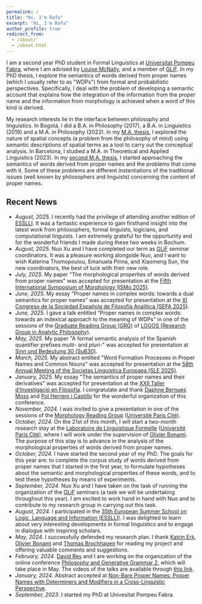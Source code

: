 ```yaml
---
permalink: /
title: "Hi, I'm Rafa"
excerpt: "Hi, I'm Rafa"
author_profile: true
redirect_from: 
  - /about/
  - /about.html
--- 
```


I am a second year PhD  student in Formal Linguistics at [Universitat Pompeu Fabra](https://www.upf.edu/web/traduccio), where I am advised by [Louise McNally](https://www.upf.edu/web/mcnally), and a member of [GLiF](https://www.upf.edu/web/glif). In my PhD thesis, I explore the semantics of words derived from proper names (which I usually refer to as "WDPs") from formal and probabilistic perspectives. Specifically, I deal with the problem of developing a semantic account that explains how the integration of the information from the proper name and the information from morphology is achieved when a word of this kind is derived. 

My research interests lie in the interface between philosophy and linguistics. In Bogotá, I did a B.A. in Philosophy (2017), a B.A. in Linguistics (2019) and a M.A. in Philosophy (2022). In my [M.A.  thesis](https://repositorio.unal.edu.co/handle/unal/81311), I explored the nature of spatial concepts (a problem from the philosophy of mind) using semantic descriptions of spatial terms as a tool to carry out the conceptual analysis. In Barcelona, I studied a M.A. in Theoretical and Applied Linguistics (2023). In my [second M.A. thesis](https://repositori.upf.edu/handle/10230/58002), I started approaching  the semantics of words derived from proper names and the problems that come with it. Some of these problems are different instantiations of the traditional issues (well known by philosophers and linguists) concerning the content of proper names. 

Recent News
------

- _August, 2025._ I recently had the privilege of attending another edition of [ESSLLI](https://2025.esslli.eu). It was a fantastic experience to gain firsthand insight into the latest work from philosophers, formal linguists, logicians, and computational linguists. I am extremely grateful for the opportunity and for the wonderful friends I made during these two weeks in Bochum.
- _August, 2025._ Nuo Xu and I have completed our term as [GLiF](https://www.upf.edu/web/glif) seminar coordinators. It was a pleasure working alongside Nuo, and I want to wish Katerina Thomopoulou, Emanuela Pinna, and Xiaomeng Sun, the new coordinators, the best of luck with their new role.
- _July, 2025._ My paper "The morphological properties of words derived from proper names" was accepted for presentation at the [Fifth International Symposium of Morphology (ISMo 2025)](https://colloque-ismo2025.univ-lille.fr).
- _June, 2025._ My essay "Proper names in complex words: towards a dual semantics for proper names" was accepted for presentation at the [XI Congreso de la Sociedad Española de Filosofía Analítica (SEFA 2025)](https://eventos.us.es/124755/detail/xi-congreso-de-la-sociedad-espanola-de-filosofia-analitica.html).
- _June, 2025._ I gave a talk entitled “Proper names in complex words: towards an indexical approach to the meaning of WDPs” in one of the sessions of the [Graduate Reading Group (GRG)](http://www.ub.edu/grc_logos/grg.php) of [LOGOS (Research Group in Analytic Philosophy)](http://www.ub.edu/grc_logos/index.php).
- _May, 2025._ My paper "A formal semantic analysis of the Spanish quantifier prefixes _multi-_ and _pluri-_" was accepted for presentation at [Sinn und Bedeutung 30 (SuB30)](https://vicom.info/sub30/).
- _March, 2025._ My abstract entitled "Word Formation Processes in Proper Names and Common Nouns" was accepted for presentation at the [58th Annual Meeting of the Societas Linguistica Europaea (SLE 2025)](https://societaslinguistica.eu/sle2025/).
- _January, 2025._ My essay "The semantics of proper names and their derivatives" was accepted for presentation at the [XXII Taller d’Investigació en Filosofia](https://tallinfil.wordpress.com). I congratulate and thank [Daphne Bernues Moss](https://www.upf.edu/es/web/humanitats/docents-i-investigadors/-/asset_publisher/AwHWXL9uZXHH/content/bernues-moss-daphne/maximized) and [Pol Herrero i Castillo](https://www.linkedin.com/in/pol-herrero-castillo-6b462564/?original_referer=https%3A%2F%2Fwww%2Egoogle%2Ecom%2F&originalSubdomain=es) for the wonderful organization of this conference.
- _November, 2024._ I was invited to give a presentation in one of the sessions of the [Morphology Reading Group](http://www.llf.cnrs.fr/fr/seminars/morphoRG) ([Université Paris Cité](https://u-paris.fr)).
- _October, 2024._ On the 21st of this month, I will start a two-month research stay at the [Laboratoire de Linguistique Formelle](http://www.llf.cnrs.fr/en) ([Université Paris Cité](https://u-paris.fr)), where I will work under the supervision of [Olivier Bonami](http://www.llf.cnrs.fr/fr/Gens/Bonami). The purpose of this stay is to advance in the analysis of the morphological properties of words derived from proper names. 
- _October, 2024._ I have started the second year of my PhD. The goals for this year are: to complete the corpus study of words derived from proper names that I started in the first year, to formulate hypotheses about the semantic and morphological properties of these words, and to test these hypotheses by means of experiments.
- _September, 2024._ Nuo Xu and I have taken on the task of running the organization of the [GLiF](https://www.upf.edu/web/glif) seminars (a task we will be undertaking throughout this year). I am excited to work hand in hand with Nuo and to contribute to my research group in carrying out this task.
- _August, 2024_. I participated in the [35th European Summer School on Logic, Language and Information (ESSLLI)](https://2024.esslli.eu). I was delighted to learn about very interesting developments in formal linguistics and to engage in dialogue with inspiring scholars.
-	_May, 2024_. I successfully defended my research plan. I thank [Katrin Erk](https://www.katrinerk.com), [Olivier Bonami](http://www.llf.cnrs.fr/fr/Gens/Bonami) and [Thomas Brochhagen](https://brochhagen.github.io) for reading my project and offering valuable comments and suggestions. 
-	_February, 2024_. [David Rey](https://filosofia.univalle.edu.co/personal/docentes-nombrados/2-filosofia/103-david-alejandro-rey-sampedro) and I are working on the organization of the online conference [Philosophy and Generative Grammar 2](https://sites.google.com/view/philosophy-generative-grammar2/home?authuser=4), which will take place in May. The videos of the talks are available through [this link](https://www.youtube.com/playlist?list=PL4VrtkcLl2WjvQXIqB2eQVV45CwE6nusJ).
-	_January, 2024_. Abstract accepted at [Non-Bare Proper Names: Proper Names with Determiners and Modifiers in a Cross-Linguistic Perspective](https://detmod.github.io/detmodkoln/home.html).
-	_September, 2023_. I started my PhD at Univesitat Pompeu Fabra. 
